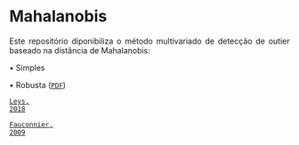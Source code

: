 # Mahalanobis

<p align="justify">Este repositório diponibiliza o método multivariado de detecção de outier baseado na distância de Mahalanobis:</p>

<p align="justify">
&bull; Simples

&bull; Robusta (<a target='_blank' rel='noopener noreferrer' href='https://github.com/luizleal1974/Mahalanobis/blob/main/Files/Mahalanobis_MCD.pdf'><code>PDF</code></a>)
</p>





<a target='_blank' rel='noopener noreferrer' href='https://doi.org/10.1016/j.jesp.2017.09.011' title=''><code>Leys, 2018</code></a>

<a target='_blank' rel='noopener noreferrer' href='https://doi.org/10.1016/j.stamet.2008.12.005' title=''><code>Fauconnier, 2009</code></a>




